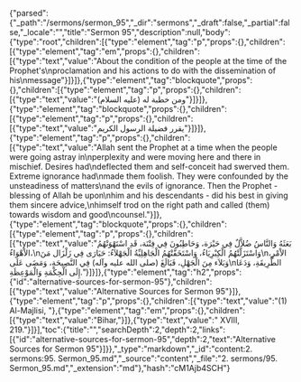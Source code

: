 {"parsed":{"_path":"/sermons/sermon_95","_dir":"sermons","_draft":false,"_partial":false,"_locale":"","title":"Sermon 95","description":null,"body":{"type":"root","children":[{"type":"element","tag":"p","props":{},"children":[{"type":"element","tag":"em","props":{},"children":[{"type":"text","value":"About the condition of the people at the time of the Prophet's\nproclamation and his actions to do with the dissemination of his\nmessage"}]}]},{"type":"element","tag":"blockquote","props":{},"children":[{"type":"element","tag":"p","props":{},"children":[{"type":"text","value":"ومن خطبة له (عليه السلام)"}]}]},{"type":"element","tag":"blockquote","props":{},"children":[{"type":"element","tag":"p","props":{},"children":[{"type":"text","value":"يقرر فضيلة الرسول الكريم"}]}]},{"type":"element","tag":"p","props":{},"children":[{"type":"text","value":"Allah sent the Prophet at a time when the people were going astray in\nperplexity and were moving here and there in mischief. Desires had\ndeflected them and self-conceit had swerved them. Extreme ignorance had\nmade them foolish. They were confounded by the unsteadiness of matters\nand the evils of ignorance. Then the Prophet - blessing of Allah be upon\nhim and his descendants - did his best in giving them sincere advice,\nhimself trod on the right path and called (them) towards wisdom and good\ncounsel."}]},{"type":"element","tag":"blockquote","props":{},"children":[{"type":"element","tag":"p","props":{},"children":[{"type":"text","value":"بَعَثَهُ وَالنَّاسُ ضُلاَّلٌ فِي حَيْرَة، وَحَاطِبُونَ فِي فِتْنَة، قَدِ اسْتَهْوَتْهُمُ الاْهْوَاءُ،\nوَاسْتَزَلَّتْهُمُ الْكِبْرِيَاءُ، وَاسْتَخَفَّتْهُمُ الْجَاهِلِيِّةُ الْجَهْلاَءُ: حَيَارَى فِي زَلْزَال مَنَ\nالاْمْرِ، وَبَلاَء مِنَ الْجَهْلِ، فَبَالَغَ (صلى الله عليه وآله) فِي النَّصِيحَةِ، وَمَضَى عَلَى\nالطَّرِيقَةِ، وَدَعَا إِلَى الْحِكْمَةِ وَالْمَوْعِظَةِ."}]}]},{"type":"element","tag":"h2","props":{"id":"alternative-sources-for-sermon-95"},"children":[{"type":"text","value":"Alternative Sources for Sermon 95"}]},{"type":"element","tag":"p","props":{},"children":[{"type":"text","value":"(1) Al-Majlisi, "},{"type":"element","tag":"em","props":{},"children":[{"type":"text","value":"Bihar,"}]},{"type":"text","value":" XVIII, 219."}]}],"toc":{"title":"","searchDepth":2,"depth":2,"links":[{"id":"alternative-sources-for-sermon-95","depth":2,"text":"Alternative Sources for Sermon 95"}]}},"_type":"markdown","_id":"content:2. sermons:95. Sermon_95.md","_source":"content","_file":"2. sermons/95. Sermon_95.md","_extension":"md"},"hash":"cM1Ajb4SCH"}